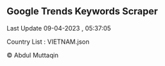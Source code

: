 

## Google Trends Keywords Scraper 
 
Last Update 09-04-2023 , 05:37:05

Country List :
VIETNAM.json



© Abdul Muttaqin 
